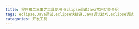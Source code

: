 ```yaml
---
title: 程序猿二三事之工具使用-Eclipse调试Java常用功能介绍
tags: eclipse,Java调试,eclipse快捷键,Java调试技巧,eclipse调试
catagories: 开发工具
---
```

